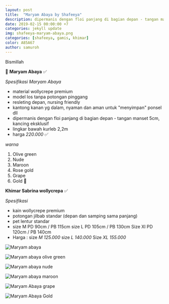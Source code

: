 ```yaml
---
layout: post
title:  "Maryam Abaya by Shafeeya"
description: dipermanis dengan floi panjang di bagian depan - tangan manset 5cm, kancing eksklusif 
date: 2019-02-15 00:00:00 +7
categories: jekyll update
img: shafeeya-maryam-abaya.png
categories: [shafeeya, gamis, khimar]
color: A85A67
author: samuroh
---
```

Bismillah

🌸 **Maryam Abaya** ✅

*Spesifikasi Maryam Abaya*
- material wollycrepe premium
- model los tanpa potongan pinggang
- resleting depan, nursing friendly
- kantong kanan yg dalam, nyaman dan aman untuk "menyimpan" ponsel dll
- dipermanis dengan floi panjang di bagian depan - tangan manset 5cm, kancing eksklusif
- lingkar bawah kurleb 2,2m
- harga *220.000* ✅

*warna*

01. Olive green
02. Nude 
03. Maroon
04. Rose gold
05. Grape
06. Gold 🌸

**Khimar Sabrina wollycrepa** ✅

*Spesifikasi*
- kain wollycrepe premium
- potongan jilbab standar (depan dan samping sama panjang)
- pet lentur standar
- size M PD 90cm / PB 115cm size L PD 105cm / PB 130cm Size Xl PD 120cm / PB 140cm
- Harga : size *M 125.000* size *L 140.000* Size *XL 155.000*

![Maryam abaya](https://scontent-sin6-2.xx.fbcdn.net/v/t1.0-9/51812001_2123273614632387_2223910108541222912_n.jpg?_nc_cat=109&_nc_eui2=AeGqpSHBUztCitXToPldjBb1muwMoIItlCYQRJsYDISySDD1ZZdgfyJKK_zGEJvJZ4Hl_KdkFAbY-pSJSqTlzZDOP0c0Le8xsQCZmwEQyjINlA&_nc_ht=scontent-sin6-2.xx&oh=3ef0fa251c570483efd1853fd7d84fef&oe=5CF7B5FC)

![Maryam abaya olive green](https://scontent-sin6-2.xx.fbcdn.net/v/t1.0-9/52057122_2123273634632385_4398433878499393536_n.jpg?_nc_cat=102&_nc_eui2=AeGTe0YdzStGKBzQ-XiGURjGZDGm26HkxAv5sd5OcsFuLg8L52LV6AJzaw3HeSaW3YS7BBX10ZqlmALugdHwyERUVtAQT6FEvXULtclaljxE7Q&_nc_ht=scontent-sin6-2.xx&oh=ffc0466516252b9d00b062cf709b99d4&oe=5D27FEC9)

![Maryam abaya nude](https://scontent-sin6-2.xx.fbcdn.net/v/t1.0-9/51977428_2123273667965715_5564212487965900800_n.jpg?_nc_cat=102&_nc_eui2=AeE8kyugcNBzMbUGNDS9L6i3miuDd_uiRXEhfFtyZ7KZoU6-f-qSuiGWbqw0pVANuRZC9pvQbksZ8F2mdKZSOZv5YMGU3sXu7OvWgNwfF59R3w&_nc_ht=scontent-sin6-2.xx&oh=d6116a2b1b83a1123f96e1986666d68a&oe=5CEBA0DF)

![Maryam abaya maroon](https://scontent-sin6-2.xx.fbcdn.net/v/t1.0-9/51982163_2123273717965710_7903835264638779392_n.jpg?_nc_cat=102&_nc_eui2=AeGFd2XaQH_JYxIV1FljlVdosskfUAmC-cGPJWhf5Wpqnars7QuJhXFhgyiFdKWRqiUETPjEzgIy90Bxsu00OxgtlPrcThH5XIrbSD3w1pHt3w&_nc_ht=scontent-sin6-2.xx&oh=49081e382bedf94af73ab7c1541b2774&oe=5CF98EA3)

![Maryam Abaya grape](https://scontent-sin6-2.xx.fbcdn.net/v/t1.0-9/52259292_2123273754632373_2055534299477704704_n.jpg?_nc_cat=104&_nc_eui2=AeEsH-tLn0iherVs9RCpjtI6d1AuNxBRjQceuGqg_YNeMDjEI2higGf9FVbrfL4v-6DDDUuRbdhBag2AiyG56N1ZNYOQNGGL2X5RN77H9g0a9Q&_nc_ht=scontent-sin6-2.xx&oh=e6d37a2e9499589fbd402062b2c0a496&oe=5CF7A7C5)

![Maryam Abaya Gold](https://scontent-sin6-2.xx.fbcdn.net/v/t1.0-9/52428018_2123273784632370_2681544345718358016_n.jpg?_nc_cat=102&_nc_eui2=AeGdUVvQ26o2Bik4Ff7SY93zM6fIfajKkOItbt-qFB2OqPKnA3Drlr-O4jAclel3QnO8CM5Y31634YuahCTCy8TVD38VKf8PJwKwKtXz2EzYrw&_nc_ht=scontent-sin6-2.xx&oh=1a603b0f801934cb6693e6c5e0b33cd7&oe=5CF1AD3A)
